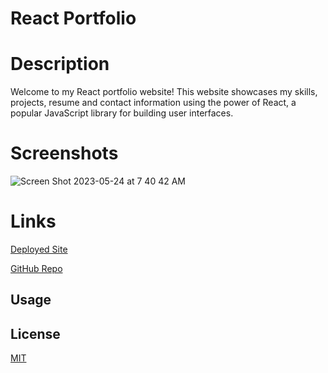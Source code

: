 # React Portfolio

# Description
Welcome to my React portfolio website! This website showcases my skills, projects, resume and contact information using the power of React, a popular JavaScript library for building user interfaces.

# Screenshots
![Screen Shot 2023-05-24 at 7 40 42 AM](https://github.com/BlakeReece3/React-Portfolio/assets/112834113/f6564db7-bd9c-4442-b88c-b549501181e4)


# Links 
[Deployed Site](https://blakereece3.github.io/React-Portfolio/) 

[GitHub Repo](https://github.com/BlakeReece3/React-Portfolio)


## Usage



## License

[MIT](https://choosealicense.com/licenses/mit/)

